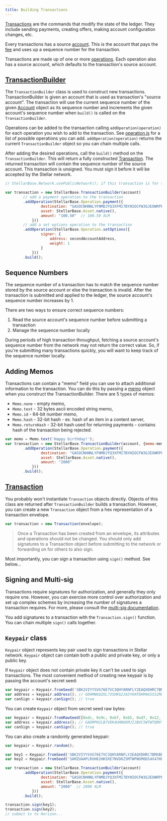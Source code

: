 ```yaml
---
title: Building Transactions
---
```


[Transactions](https://stellar.org/developers/learn/concepts/transactions.html) are the commands that modify the state of the ledger.
They include sending payments, creating offers, making account configuration changes, etc.

Every transactions has a source [account](https://stellar.org/developers/learn/concepts/accounts.html). This is the account
that pays the [fee](https://stellar.org/developers/learn/concepts/fees.html) and uses up a sequence number for the transaction.

Transactions are made up of one or more [operations](https://stellar.org/developers/learn/concepts/operations.html). Each operation also has a source account, which defaults to the transaction's source account.


## [TransactionBuilder](https://github.com/stellar/js-stellar-base/blob/master/src/transaction_builder.js)

The `TransactionBuilder` class is used to construct new transactions. TransactionBuilder is given an account that is used as transaction's "source account".
The transaction will use the current sequence number of the given [Account](https://github.com/stellar/js-stellar-base/blob/master/src/account.js) object as its sequence number and increments
the given account's sequence number when `build()` is called on the `TransactionBuilder`.

Operations can be added to the transaction calling `addOperation(operation)` for each operation you wish to add to the transaction.
See [operation.js](https://github.com/stellar/js-stellar-base/blob/master/src/operation.js) for a list of possible operations you can add.
`addOperation(operation)` returns the current `TransactionBuilder` object so you can chain multiple calls.

After adding the desired operations, call the `build()` method on the `TransactionBuilder`.
This will return a fully constructed [Transaction](https://github.com/stellar/js-stellar-base/blob/master/src/transaction.js).
The returned transaction will contain the sequence number of the source account. This transaction is unsigned. You must sign it before it will be accepted by the Stellar network.


```js
// StellarBase.Network.usePublicNetwork(); if this transaction is for the public network

var transaction = new StellarBase.TransactionBuilder(account)
        // add a payment operation to the transaction
        .addOperation(StellarBase.Operation.payment({
                destination: "GASOCNHNNLYFNMDJYQ3XFMI7BYHIOCFW3GJEOWRPEGK2TDPGTG2E5EDW",
                asset: StellarBase.Asset.native(),
                amount: "100.50"  // 100.50 XLM
            }))
        // add a set options operation to the transaction
        .addOperation(StellarBase.Operation.setOptions({
                signer: {
                    address: secondAccountAddress,
                    weight: 1
                }
            }))
        .build();
```



## Sequence Numbers

The sequence number of a transaction has to match the sequence number stored by the source account or else the transaction is invalid.
After the transaction is submitted and applied to the ledger, the source account's sequence number increases by 1.

There are two ways to ensure correct sequence numbers:

1. Read the source account's sequence number before submitting a transaction
2. Manage the sequence number locally

During periods of high transaction throughput, fetching a source account's sequence number from the network may not return
the correct value.  So, if you're submitting many transactions quickly, you will want to keep track of the sequence number locally.

## Adding Memos
Transactions can contain a "memo" field you can use to attach additional information to the transaction. You can do this
by passing a [memo](https://github.com/stellar/js-stellar-base/blob/master/src/memo.js) object when you construct the TransactionBuilder.
There are 5 types of memos:
* `Memo.none` - empty memo,
* `Memo.text` - 32 bytes ascii encoded string memo,
* `Memo.id` - 64-bit number memo,
* `Memo.hash` - 32-bit hash - ex. hash of an item in a content server,
* `Memo.returnHash` - 32-bit hash used for returning payments - contains hash of the transaction being rejected.

```js
var memo = Memo.text('Happy birthday!');
var transaction = new StellarBase.TransactionBuilder(account, {memo:memo})
        .addOperation(StellarBase.Operation.payment({
                destination: "GASOCNHNNLYFNMDJYQ3XFMI7BYHIOCFW3GJEOWRPEGK2TDPGTG2E5EDW",
                asset: StellarBase.Asset.native(),
                amount: "2000"
            }))
        .build();
```


## [Transaction](https://github.com/stellar/js-stellar-base/blob/master/src/transaction.js)

You probably won't instantiate `Transaction` objects directly. Objects of this class are returned after `TransactionBuilder`
builds a transaction. However, you can create a new `Transaction` object from a hex representation of a transaction envelope.

```js
var transaction = new Transaction(envelope);
```

> Once a Transaction has been created from an envelope, its attributes and operations should not be changed. You should only add signatures to a Transaction object before submitting to the network or forwarding on for others to also sign.

Most importantly, you can sign a transaction using `sign()` method. See below...


## Signing and Multi-sig
Transactions require signatures for authorization, and generally they only require one.  However, you can exercise more
control over authorization and set up complex schemes by increasing the number of signatures a transaction requires.  For
more, please consult the [multi-sig documentation](https://stellar.org/developers/learn/concepts/multi-sig.html).

You add signatures to a transaction with the `Transaction.sign()` function. You can chain multiple `sign()` calls together.

## `Keypair` class

`Keypair` object represents key pair used to sign transactions in Stellar network. `Keypair` object can contain both a public and private key, or only a public key.

If `Keypair` object does not contain private key it can't be used to sign transactions. The most convenient method of creating new keypair is by passing the account's secret seed:

```js
var keypair = Keypair.fromSeed('SBK2VIYYSVG76E7VC3QHYARNFLY2EAQXDHRC7BMXBBGIFG74ARPRMNQM');
var address = keypair.address(); // GDHMW6QZOL73SHKG2JA3YHXFDHM46SS5ZRWEYF5BCYHX2C5TVO6KZBYL
var canSign = keypair.canSign(); // true
```

You can create `Keypair` object from secret seed raw bytes:

```js
var keypair = Keypair.fromRawSeed([0xdc, 0x9c, 0xbf, 0xb5, 0xd7, 0x12, 0x83, 0x6a, 0xbf, 0x7d, 0x5d, 0xd8, 0xc4, 0xc4, 0x3e, 0x9d, 0xc7, 0x81, 0x85, 0xf1, 0x4b, 0x12, 0x0e, 0x9b, 0x59, 0x5d, 0x62, 0x65, 0x52, 0xa8, 0xcb, 0xcc]);
var address = keypair.address(); // GADMPH2LB7VDK4UHNGKMJIJBXC5WTWTQMXYWSPVWPMNVVR4MGWLI2IXN
var canSign = keypair.canSign(); // true
```

You can also create a randomly generated keypair:
```js
var keypair = Keypair.random();
```


```js
var key1 = Keypair.fromSeed('SBK2VIYYSVG76E7VC3QHYARNFLY2EAQXDHRC7BMXBBGIFG74ARPRMNQM');
var key2 = Keypair.fromSeed('SAMZUAAPLRUH62HH3XE7NVD6ZSMTWPWGM6DS4X47HLVRHEBKP4U2H5E7');

var transaction = new StellarBase.TransactionBuilder(account)
        .addOperation(StellarBase.Operation.payment({
                destination: "GASOCNHNNLYFNMDJYQ3XFMI7BYHIOCFW3GJEOWRPEGK2TDPGTG2E5EDW",
                asset: StellarBase.Asset.native(),
                amount: "2000"  // 2000 XLM
            }))
        .build();

transaction.sign(key1);
transaction.sign(key2);
// submit tx to Horizon...
```


